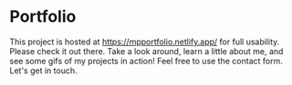 # Portfolio

This project is hosted at https://mpportfolio.netlify.app/ for full usability. Please check it out there.
Take a look around, learn a little about me, and see some gifs of my projects in action!
Feel free to use the contact form. Let's get in touch.
